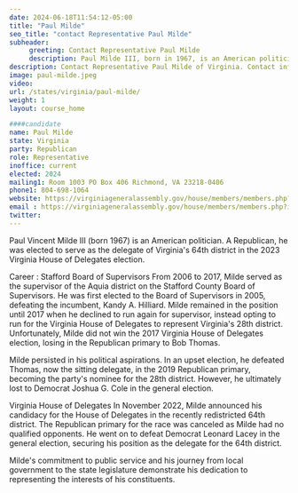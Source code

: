 ```yaml
---
date: 2024-06-18T11:54:12-05:00
title: "Paul Milde"
seo_title: "contact Representative Paul Milde"
subheader:
     greeting: Contact Representative Paul Milde
     description: Paul Milde III, born in 1967, is an American politician (Republican Party) who is a member of the Virginia House of Delegates, representing District 64. He assumed office on January 10, 2024.
description: Contact Representative Paul Milde of Virginia. Contact information for Paul Milde includes email address, phone number, and mailing address.
image: paul-milde.jpeg
video:
url: /states/virginia/paul-milde/
weight: 1
layout: course_home

####candidate
name: Paul Milde
state: Virginia
party: Republican
role: Representative
inoffice: current
elected: 2024
mailing1: Room 1003 PO Box 406 Richmond, VA 23218-0406
phone1: 804-698-1064
website: https://virginiageneralassembly.gov/house/members/members.php?id=H0376/
email : https://virginiageneralassembly.gov/house/members/members.php?id=H0376/
twitter: 
---
```

Paul Vincent Milde III (born 1967) is an American politician. A Republican, he was elected to serve as the delegate of Virginia's 64th district in the 2023 Virginia House of Delegates election.

Career : Stafford Board of Supervisors
From 2006 to 2017, Milde served as the supervisor of the Aquia district on the Stafford County Board of Supervisors. He was first elected to the Board of Supervisors in 2005, defeating the incumbent, Kandy A. Hilliard. Milde remained in the position until 2017 when he declined to run again for supervisor, instead opting to run for the Virginia House of Delegates to represent Virginia's 28th district. Unfortunately, Milde did not win the 2017 Virginia House of Delegates election, losing in the Republican primary to Bob Thomas.

Milde persisted in his political aspirations. In an upset election, he defeated Thomas, now the sitting delegate, in the 2019 Republican primary, becoming the party's nominee for the 28th district. However, he ultimately lost to Democrat Joshua G. Cole in the general election.

Virginia House of Delegates
In November 2022, Milde announced his candidacy for the House of Delegates in the recently redistricted 64th district. The Republican primary for the race was canceled as Milde had no qualified opponents. He went on to defeat Democrat Leonard Lacey in the general election, securing his position as the delegate for the 64th district.

Milde's commitment to public service and his journey from local government to the state legislature demonstrate his dedication to representing the interests of his constituents.
